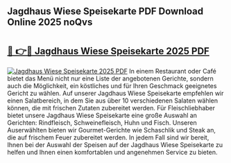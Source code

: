 ## Jagdhaus Wiese Speisekarte PDF Download Online 2025 noQvs

# <h2><a href="http://gcdkcci.nevu.top/?p=Jagdhaus+Wiese+Speisekarte">🔗 👉🔴 Jagdhaus Wiese Speisekarte 2025 PDF</a></h2>

[![Jagdhaus Wiese Speisekarte 2025 PDF](https://i.imgur.com/dBaPXMq.png)](http://gcdkcci.nevu.top/?p=Jagdhaus+Wiese+Speisekarte)
In einem Restaurant oder Café bietet das Menü nicht nur eine Liste der angebotenen Gerichte, sondern auch die Möglichkeit, ein köstliches und für Ihren Geschmack geeignetes Gericht zu wählen. Auf unserer Jagdhaus Wiese Speisekarte empfehlen wir einen Salatbereich, in dem Sie aus über 10 verschiedenen Salaten wählen können, die mit frischen Zutaten zubereitet werden. Für Fleischliebhaber bietet unsere Jagdhaus Wiese Speisekarte eine große Auswahl an Gerichten: Rindfleisch, Schweinefleisch, Huhn und Fisch. Unseren Auserwählten bieten wir Gourmet-Gerichte wie Schaschlik und Steak an, die auf frischem Feuer zubereitet werden. In jedem Fall sind wir bereit, Ihnen bei der Auswahl der Speisen auf der Jagdhaus Wiese Speisekarte zu helfen und Ihnen einen komfortablen und angenehmen Service zu bieten.
